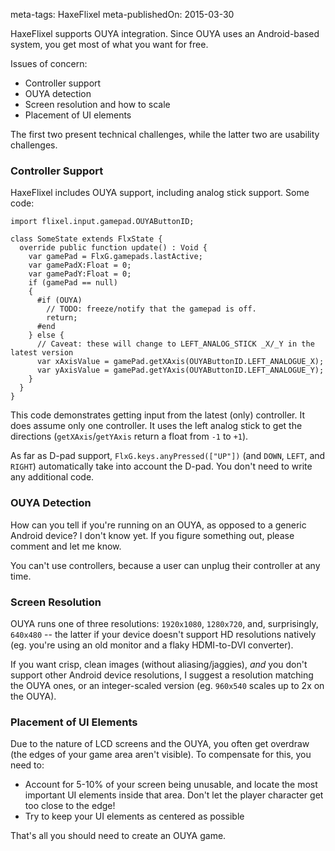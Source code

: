 meta-tags: HaxeFlixel
meta-publishedOn: 2015-03-30

HaxeFlixel supports OUYA integration. Since OUYA uses an Android-based system, you get most of what you want for free.

Issues of concern:

- Controller support
- OUYA detection
- Screen resolution and how to scale
- Placement of UI elements

The first two present technical challenges, while the latter two are usability challenges.

### Controller Support

HaxeFlixel includes OUYA support, including analog stick support. Some code:

```
import flixel.input.gamepad.OUYAButtonID;

class SomeState extends FlxState {
  override public function update() : Void {
    var gamePad = FlxG.gamepads.lastActive;
    var gamePadX:Float = 0;
    var gamePadY:Float = 0;
    if (gamePad == null)
    {
      #if (OUYA)
        // TODO: freeze/notify that the gamepad is off.
        return;
      #end
    } else {
      // Caveat: these will change to LEFT_ANALOG_STICK _X/_Y in the latest version
      var xAxisValue = gamePad.getXAxis(OUYAButtonID.LEFT_ANALOGUE_X);
      var yAxisValue = gamePad.getYAxis(OUYAButtonID.LEFT_ANALOGUE_Y);
    }
  }
}
```

This code demonstrates getting input from the latest (only) controller. It does assume only one controller. It uses the left analog stick to get the directions (`getXAxis`/`getYAxis` return a float from `-1` to `+1`).

As far as D-pad support, `FlxG.keys.anyPressed(["UP"])` (and `DOWN`, `LEFT`, and `RIGHT`) automatically take into account the D-pad. You don't need to write any additional code.

### OUYA Detection

How can you tell if you're running on an OUYA, as opposed to a generic Android device? I don't know yet. If you figure something out, please comment and let me know.

You can't use controllers, because a user can unplug their controller at any time.

### Screen Resolution

OUYA runs one of three resolutions: `1920x1080`, `1280x720`, and, surprisingly, `640x480` -- the latter if your device doesn't support HD resolutions natively (eg. you're using an old monitor and a flaky HDMI-to-DVI converter).

If you want crisp, clean images (without aliasing/jaggies), *and* you don't support other Android device resolutions, I suggest a resolution matching the OUYA ones, or an integer-scaled version (eg. `960x540` scales up to 2x on the OUYA).

### Placement of UI Elements

Due to the nature of LCD screens and the OUYA, you often get overdraw (the edges of your game area aren't visible). To compensate for this, you need to:

- Account for 5-10% of your screen being unusable, and locate the most important UI elements inside that area. Don't let the player character get too close to the edge!
- Try to keep your UI elements as centered as possible

That's all you should need to create an OUYA game.
